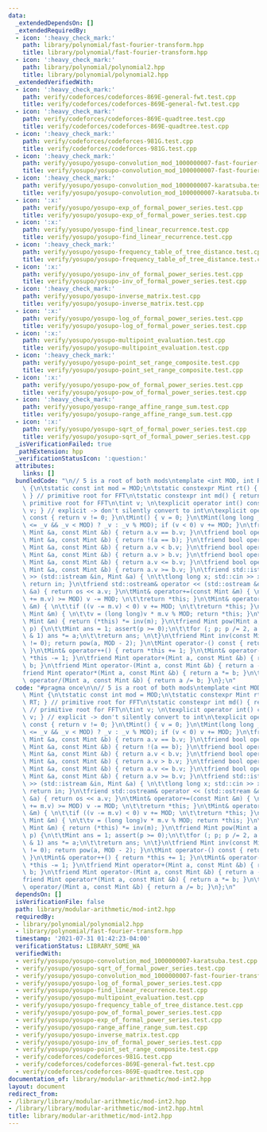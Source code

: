 ```yaml
---
data:
  _extendedDependsOn: []
  _extendedRequiredBy:
  - icon: ':heavy_check_mark:'
    path: library/polynomial/fast-fourier-transform.hpp
    title: library/polynomial/fast-fourier-transform.hpp
  - icon: ':heavy_check_mark:'
    path: library/polynomial/polynomial2.hpp
    title: library/polynomial/polynomial2.hpp
  _extendedVerifiedWith:
  - icon: ':heavy_check_mark:'
    path: verify/codeforces/codeforces-869E-general-fwt.test.cpp
    title: verify/codeforces/codeforces-869E-general-fwt.test.cpp
  - icon: ':heavy_check_mark:'
    path: verify/codeforces/codeforces-869E-quadtree.test.cpp
    title: verify/codeforces/codeforces-869E-quadtree.test.cpp
  - icon: ':heavy_check_mark:'
    path: verify/codeforces/codeforces-981G.test.cpp
    title: verify/codeforces/codeforces-981G.test.cpp
  - icon: ':heavy_check_mark:'
    path: verify/yosupo/yosupo-convolution_mod_1000000007-fast-fourier-transform.test.cpp
    title: verify/yosupo/yosupo-convolution_mod_1000000007-fast-fourier-transform.test.cpp
  - icon: ':heavy_check_mark:'
    path: verify/yosupo/yosupo-convolution_mod_1000000007-karatsuba.test.cpp
    title: verify/yosupo/yosupo-convolution_mod_1000000007-karatsuba.test.cpp
  - icon: ':x:'
    path: verify/yosupo/yosupo-exp_of_formal_power_series.test.cpp
    title: verify/yosupo/yosupo-exp_of_formal_power_series.test.cpp
  - icon: ':x:'
    path: verify/yosupo/yosupo-find_linear_recurrence.test.cpp
    title: verify/yosupo/yosupo-find_linear_recurrence.test.cpp
  - icon: ':heavy_check_mark:'
    path: verify/yosupo/yosupo-frequency_table_of_tree_distance.test.cpp
    title: verify/yosupo/yosupo-frequency_table_of_tree_distance.test.cpp
  - icon: ':x:'
    path: verify/yosupo/yosupo-inv_of_formal_power_series.test.cpp
    title: verify/yosupo/yosupo-inv_of_formal_power_series.test.cpp
  - icon: ':heavy_check_mark:'
    path: verify/yosupo/yosupo-inverse_matrix.test.cpp
    title: verify/yosupo/yosupo-inverse_matrix.test.cpp
  - icon: ':x:'
    path: verify/yosupo/yosupo-log_of_formal_power_series.test.cpp
    title: verify/yosupo/yosupo-log_of_formal_power_series.test.cpp
  - icon: ':x:'
    path: verify/yosupo/yosupo-multipoint_evaluation.test.cpp
    title: verify/yosupo/yosupo-multipoint_evaluation.test.cpp
  - icon: ':heavy_check_mark:'
    path: verify/yosupo/yosupo-point_set_range_composite.test.cpp
    title: verify/yosupo/yosupo-point_set_range_composite.test.cpp
  - icon: ':x:'
    path: verify/yosupo/yosupo-pow_of_formal_power_series.test.cpp
    title: verify/yosupo/yosupo-pow_of_formal_power_series.test.cpp
  - icon: ':heavy_check_mark:'
    path: verify/yosupo/yosupo-range_affine_range_sum.test.cpp
    title: verify/yosupo/yosupo-range_affine_range_sum.test.cpp
  - icon: ':x:'
    path: verify/yosupo/yosupo-sqrt_of_formal_power_series.test.cpp
    title: verify/yosupo/yosupo-sqrt_of_formal_power_series.test.cpp
  _isVerificationFailed: true
  _pathExtension: hpp
  _verificationStatusIcon: ':question:'
  attributes:
    links: []
  bundledCode: "\n// 5 is a root of both mods\ntemplate <int MOD, int RT> struct Mint\
    \ {\n\tstatic const int mod = MOD;\n\tstatic constexpr Mint rt() { return RT;\
    \ } // primitive root for FFT\n\tstatic constexpr int md() { return MOD; } //\
    \ primitive root for FFT\n\tint v; \n\texplicit operator int() const { return\
    \ v; } // explicit -> don't silently convert to int\n\texplicit operator bool()\
    \ const { return v != 0; }\n\tMint() { v = 0; }\n\tMint(long long _v) { v = int((-MOD\
    \ <= _v && _v < MOD) ? _v : _v % MOD); if (v < 0) v += MOD; }\n\tfriend bool operator==(const\
    \ Mint &a, const Mint &b) { return a.v == b.v; }\n\tfriend bool operator!=(const\
    \ Mint &a, const Mint &b) { return !(a == b); }\n\tfriend bool operator<(const\
    \ Mint &a, const Mint &b) { return a.v < b.v; }\n\tfriend bool operator>(const\
    \ Mint &a, const Mint &b) { return a.v > b.v; }\n\tfriend bool operator<=(const\
    \ Mint &a, const Mint &b) { return a.v <= b.v; }\n\tfriend bool operator>=(const\
    \ Mint &a, const Mint &b) { return a.v >= b.v; }\n\tfriend std::istream& operator\
    \ >> (std::istream &in, Mint &a) { \n\t\tlong long x; std::cin >> x; a = Mint(x);\
    \ return in; }\n\tfriend std::ostream& operator << (std::ostream &os, const Mint\
    \ &a) { return os << a.v; }\n\tMint& operator+=(const Mint &m) { \n\t\tif ((v\
    \ += m.v) >= MOD) v -= MOD; \n\t\treturn *this; }\n\tMint& operator-=(const Mint\
    \ &m) { \n\t\tif ((v -= m.v) < 0) v += MOD; \n\t\treturn *this; }\n\tMint& operator*=(const\
    \ Mint &m) { \n\t\tv = (long long)v * m.v % MOD; return *this; }\n\tMint& operator/=(const\
    \ Mint &m) { return (*this) *= inv(m); }\n\tfriend Mint pow(Mint a, long long\
    \ p) {\n\t\tMint ans = 1; assert(p >= 0);\n\t\tfor (; p; p /= 2, a *= a) if (p\
    \ & 1) ans *= a;\n\t\treturn ans; \n\t}\n\tfriend Mint inv(const Mint &a) { assert(a.v\
    \ != 0); return pow(a, MOD - 2); }\n\tMint operator-() const { return Mint(-v);\
    \ }\n\tMint& operator++() { return *this += 1; }\n\tMint& operator--() { return\
    \ *this -= 1; }\n\tfriend Mint operator+(Mint a, const Mint &b) { return a +=\
    \ b; }\n\tfriend Mint operator-(Mint a, const Mint &b) { return a -= b; }\n\t\
    friend Mint operator*(Mint a, const Mint &b) { return a *= b; }\n\tfriend Mint\
    \ operator/(Mint a, const Mint &b) { return a /= b; }\n};\n"
  code: "#pragma once\n\n// 5 is a root of both mods\ntemplate <int MOD, int RT> struct\
    \ Mint {\n\tstatic const int mod = MOD;\n\tstatic constexpr Mint rt() { return\
    \ RT; } // primitive root for FFT\n\tstatic constexpr int md() { return MOD; }\
    \ // primitive root for FFT\n\tint v; \n\texplicit operator int() const { return\
    \ v; } // explicit -> don't silently convert to int\n\texplicit operator bool()\
    \ const { return v != 0; }\n\tMint() { v = 0; }\n\tMint(long long _v) { v = int((-MOD\
    \ <= _v && _v < MOD) ? _v : _v % MOD); if (v < 0) v += MOD; }\n\tfriend bool operator==(const\
    \ Mint &a, const Mint &b) { return a.v == b.v; }\n\tfriend bool operator!=(const\
    \ Mint &a, const Mint &b) { return !(a == b); }\n\tfriend bool operator<(const\
    \ Mint &a, const Mint &b) { return a.v < b.v; }\n\tfriend bool operator>(const\
    \ Mint &a, const Mint &b) { return a.v > b.v; }\n\tfriend bool operator<=(const\
    \ Mint &a, const Mint &b) { return a.v <= b.v; }\n\tfriend bool operator>=(const\
    \ Mint &a, const Mint &b) { return a.v >= b.v; }\n\tfriend std::istream& operator\
    \ >> (std::istream &in, Mint &a) { \n\t\tlong long x; std::cin >> x; a = Mint(x);\
    \ return in; }\n\tfriend std::ostream& operator << (std::ostream &os, const Mint\
    \ &a) { return os << a.v; }\n\tMint& operator+=(const Mint &m) { \n\t\tif ((v\
    \ += m.v) >= MOD) v -= MOD; \n\t\treturn *this; }\n\tMint& operator-=(const Mint\
    \ &m) { \n\t\tif ((v -= m.v) < 0) v += MOD; \n\t\treturn *this; }\n\tMint& operator*=(const\
    \ Mint &m) { \n\t\tv = (long long)v * m.v % MOD; return *this; }\n\tMint& operator/=(const\
    \ Mint &m) { return (*this) *= inv(m); }\n\tfriend Mint pow(Mint a, long long\
    \ p) {\n\t\tMint ans = 1; assert(p >= 0);\n\t\tfor (; p; p /= 2, a *= a) if (p\
    \ & 1) ans *= a;\n\t\treturn ans; \n\t}\n\tfriend Mint inv(const Mint &a) { assert(a.v\
    \ != 0); return pow(a, MOD - 2); }\n\tMint operator-() const { return Mint(-v);\
    \ }\n\tMint& operator++() { return *this += 1; }\n\tMint& operator--() { return\
    \ *this -= 1; }\n\tfriend Mint operator+(Mint a, const Mint &b) { return a +=\
    \ b; }\n\tfriend Mint operator-(Mint a, const Mint &b) { return a -= b; }\n\t\
    friend Mint operator*(Mint a, const Mint &b) { return a *= b; }\n\tfriend Mint\
    \ operator/(Mint a, const Mint &b) { return a /= b; }\n};\n"
  dependsOn: []
  isVerificationFile: false
  path: library/modular-arithmetic/mod-int2.hpp
  requiredBy:
  - library/polynomial/polynomial2.hpp
  - library/polynomial/fast-fourier-transform.hpp
  timestamp: '2021-07-31 01:42:23-04:00'
  verificationStatus: LIBRARY_SOME_WA
  verifiedWith:
  - verify/yosupo/yosupo-convolution_mod_1000000007-karatsuba.test.cpp
  - verify/yosupo/yosupo-sqrt_of_formal_power_series.test.cpp
  - verify/yosupo/yosupo-convolution_mod_1000000007-fast-fourier-transform.test.cpp
  - verify/yosupo/yosupo-log_of_formal_power_series.test.cpp
  - verify/yosupo/yosupo-find_linear_recurrence.test.cpp
  - verify/yosupo/yosupo-multipoint_evaluation.test.cpp
  - verify/yosupo/yosupo-frequency_table_of_tree_distance.test.cpp
  - verify/yosupo/yosupo-pow_of_formal_power_series.test.cpp
  - verify/yosupo/yosupo-exp_of_formal_power_series.test.cpp
  - verify/yosupo/yosupo-range_affine_range_sum.test.cpp
  - verify/yosupo/yosupo-inverse_matrix.test.cpp
  - verify/yosupo/yosupo-inv_of_formal_power_series.test.cpp
  - verify/yosupo/yosupo-point_set_range_composite.test.cpp
  - verify/codeforces/codeforces-981G.test.cpp
  - verify/codeforces/codeforces-869E-general-fwt.test.cpp
  - verify/codeforces/codeforces-869E-quadtree.test.cpp
documentation_of: library/modular-arithmetic/mod-int2.hpp
layout: document
redirect_from:
- /library/library/modular-arithmetic/mod-int2.hpp
- /library/library/modular-arithmetic/mod-int2.hpp.html
title: library/modular-arithmetic/mod-int2.hpp
---
```

